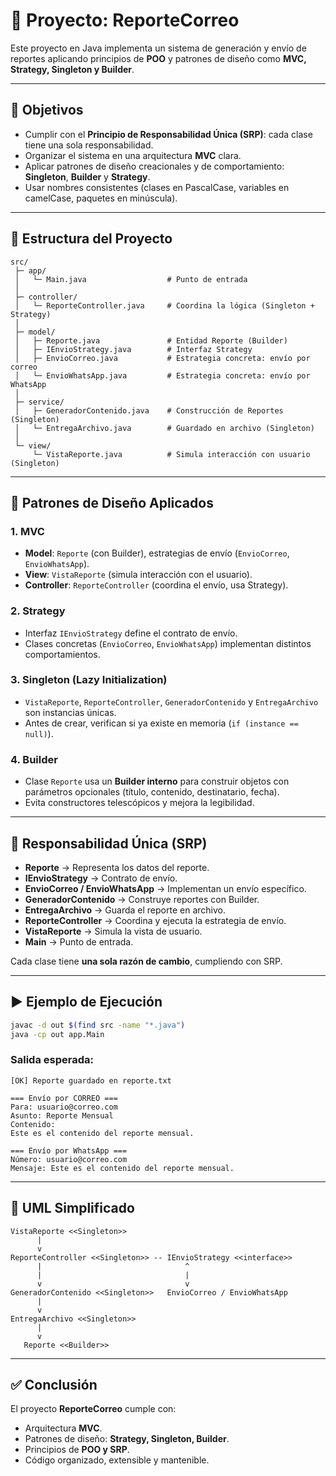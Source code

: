# 📄 Proyecto: ReporteCorreo

Este proyecto en Java implementa un sistema de generación y envío de reportes aplicando principios de **POO** y patrones de diseño como **MVC, Strategy, Singleton y Builder**.

---

## 🎯 Objetivos

* Cumplir con el **Principio de Responsabilidad Única (SRP)**: cada clase tiene una sola responsabilidad.
* Organizar el sistema en una arquitectura **MVC** clara.
* Aplicar patrones de diseño creacionales y de comportamiento: **Singleton**, **Builder** y **Strategy**.
* Usar nombres consistentes (clases en PascalCase, variables en camelCase, paquetes en minúscula).

---

## 📂 Estructura del Proyecto

```
src/
 ├─ app/
 │   └─ Main.java                  # Punto de entrada
 │
 ├─ controller/
 │   └─ ReporteController.java     # Coordina la lógica (Singleton + Strategy)
 │
 ├─ model/
 │   ├─ Reporte.java               # Entidad Reporte (Builder)
 │   ├─ IEnvioStrategy.java        # Interfaz Strategy
 │   ├─ EnvioCorreo.java           # Estrategia concreta: envío por correo
 │   └─ EnvioWhatsApp.java         # Estrategia concreta: envío por WhatsApp
 │
 ├─ service/
 │   ├─ GeneradorContenido.java    # Construcción de Reportes (Singleton)
 │   └─ EntregaArchivo.java        # Guardado en archivo (Singleton)
 │
 └─ view/
     └─ VistaReporte.java          # Simula interacción con usuario (Singleton)
```

---

## 🧩 Patrones de Diseño Aplicados

### 1. **MVC**

* **Model**: `Reporte` (con Builder), estrategias de envío (`EnvioCorreo`, `EnvioWhatsApp`).
* **View**: `VistaReporte` (simula interacción con el usuario).
* **Controller**: `ReporteController` (coordina el envío, usa Strategy).

### 2. **Strategy**

* Interfaz `IEnvioStrategy` define el contrato de envío.
* Clases concretas (`EnvioCorreo`, `EnvioWhatsApp`) implementan distintos comportamientos.

### 3. **Singleton (Lazy Initialization)**

* `VistaReporte`, `ReporteController`, `GeneradorContenido` y `EntregaArchivo` son instancias únicas.
* Antes de crear, verifican si ya existe en memoria (`if (instance == null)`).

### 4. **Builder**

* Clase `Reporte` usa un **Builder interno** para construir objetos con parámetros opcionales (título, contenido, destinatario, fecha).
* Evita constructores telescópicos y mejora la legibilidad.

---

## 🔎 Responsabilidad Única (SRP)

* **Reporte** → Representa los datos del reporte.
* **IEnvioStrategy** → Contrato de envío.
* **EnvioCorreo / EnvioWhatsApp** → Implementan un envío específico.
* **GeneradorContenido** → Construye reportes con Builder.
* **EntregaArchivo** → Guarda el reporte en archivo.
* **ReporteController** → Coordina y ejecuta la estrategia de envío.
* **VistaReporte** → Simula la vista de usuario.
* **Main** → Punto de entrada.

Cada clase tiene **una sola razón de cambio**, cumpliendo con SRP.

---

## ▶️ Ejemplo de Ejecución

```bash
javac -d out $(find src -name "*.java")
java -cp out app.Main
```

### Salida esperada:

```
[OK] Reporte guardado en reporte.txt

=== Envío por CORREO ===
Para: usuario@correo.com
Asunto: Reporte Mensual
Contenido:
Este es el contenido del reporte mensual.

=== Envío por WhatsApp ===
Número: usuario@correo.com
Mensaje: Este es el contenido del reporte mensual.
```

---

## 📐 UML Simplificado

```
VistaReporte <<Singleton>>
      |
      v
ReporteController <<Singleton>> -- IEnvioStrategy <<interface>>
      |                                ^
      |                                |
      v                                v
GeneradorContenido <<Singleton>>   EnvioCorreo / EnvioWhatsApp
      |
      v
EntregaArchivo <<Singleton>>
      |
      v
   Reporte <<Builder>>
```

---

## ✅ Conclusión

El proyecto **ReporteCorreo** cumple con:

* Arquitectura **MVC**.
* Patrones de diseño: **Strategy, Singleton, Builder**.
* Principios de **POO y SRP**.
* Código organizado, extensible y mantenible.
